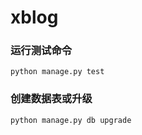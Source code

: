 # xblog


### 运行测试命令
```angular2html
python manage.py test
```
### 创建数据表或升级
```angular2html
python manage.py db upgrade
```